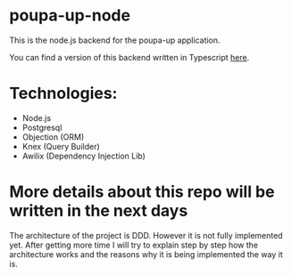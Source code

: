 # poupa-up-node

This is the node.js backend for the poupa-up application.

You can find a version of this backend written in Typescript [here](https://github.com/AlexandreResende/poupa-up).

# Technologies:

- Node.js
- Postgresql
- Objection (ORM)
- Knex (Query Builder)
- Awilix (Dependency Injection Lib)

# More details about this repo will be written in the next days

The architecture of the project is DDD. However it is not fully implemented yet.
After getting more time I will try to explain step by step how the architecture
works and the reasons why it is being implemented the way it is.
